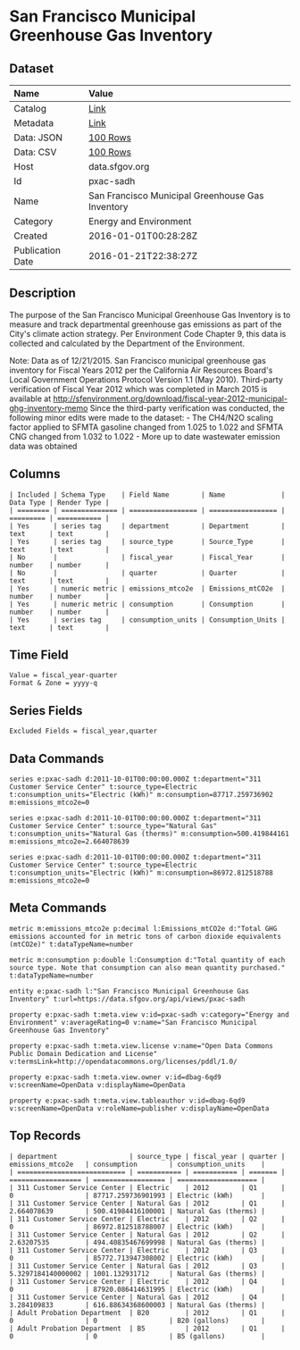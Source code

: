 # San Francisco Municipal Greenhouse Gas Inventory

## Dataset

| Name | Value |
| :--- | :---- |
| Catalog | [Link](https://catalog.data.gov/dataset/san-francisco-municipal-greenhouse-gas-inventory) |
| Metadata | [Link](https://data.sfgov.org/api/views/pxac-sadh) |
| Data: JSON | [100 Rows](https://data.sfgov.org/api/views/pxac-sadh/rows.json?max_rows=100) |
| Data: CSV | [100 Rows](https://data.sfgov.org/api/views/pxac-sadh/rows.csv?max_rows=100) |
| Host | data.sfgov.org |
| Id | pxac-sadh |
| Name | San Francisco Municipal Greenhouse Gas Inventory |
| Category | Energy and Environment |
| Created | 2016-01-01T00:28:28Z |
| Publication Date | 2016-01-21T22:38:27Z |

## Description

The purpose of the San Francisco Municipal Greenhouse Gas Inventory is to measure and track departmental greenhouse gas emissions as part of the City's climate action strategy. Per Environment Code Chapter 9, this data is collected and calculated by the Department of the Environment.

Note: Data as of 12/21/2015. San Francisco municipal greenhouse gas inventory for Fiscal Years 2012 per the California Air Resources Board's Local Government Operations Protocol Version 1.1 (May 2010).  Third-party verification of Fiscal Year 2012 which was completed in March 2015 is available at http://sfenvironment.org/download/fiscal-year-2012-municipal-ghg-inventory-memo  Since the third-party verification was conducted, the following minor edits were made to the dataset: - The CH4/N2O scaling factor applied to SFMTA gasoline changed from 1.025 to 1.022 and SFMTA CNG changed from 1.032 to 1.022 - More up to date wastewater emission data was obtained

## Columns

```ls
| Included | Schema Type    | Field Name        | Name              | Data Type | Render Type |
| ======== | ============== | ================= | ================= | ========= | =========== |
| Yes      | series tag     | department        | Department        | text      | text        |
| Yes      | series tag     | source_type       | Source_Type       | text      | text        |
| No       |                | fiscal_year       | Fiscal_Year       | number    | number      |
| No       |                | quarter           | Quarter           | text      | text        |
| Yes      | numeric metric | emissions_mtco2e  | Emissions_mtCO2e  | number    | number      |
| Yes      | numeric metric | consumption       | Consumption       | number    | number      |
| Yes      | series tag     | consumption_units | Consumption_Units | text      | text        |
```

## Time Field

```ls
Value = fiscal_year-quarter
Format & Zone = yyyy-q
```

## Series Fields

```ls
Excluded Fields = fiscal_year,quarter
```

## Data Commands

```ls
series e:pxac-sadh d:2011-10-01T00:00:00.000Z t:department="311 Customer Service Center" t:source_type=Electric t:consumption_units="Electric (kWh)" m:consumption=87717.259736902 m:emissions_mtco2e=0

series e:pxac-sadh d:2011-10-01T00:00:00.000Z t:department="311 Customer Service Center" t:source_type="Natural Gas" t:consumption_units="Natural Gas (therms)" m:consumption=500.419844161 m:emissions_mtco2e=2.664078639

series e:pxac-sadh d:2011-10-01T00:00:00.000Z t:department="311 Customer Service Center" t:source_type=Electric t:consumption_units="Electric (kWh)" m:consumption=86972.812518788 m:emissions_mtco2e=0
```

## Meta Commands

```ls
metric m:emissions_mtco2e p:decimal l:Emissions_mtCO2e d:"Total GHG emissions accounted for in metric tons of carbon dioxide equivalents (mtCO2e)" t:dataTypeName=number

metric m:consumption p:double l:Consumption d:"Total quantity of each source type. Note that consumption can also mean quantity purchased." t:dataTypeName=number

entity e:pxac-sadh l:"San Francisco Municipal Greenhouse Gas Inventory" t:url=https://data.sfgov.org/api/views/pxac-sadh

property e:pxac-sadh t:meta.view v:id=pxac-sadh v:category="Energy and Environment" v:averageRating=0 v:name="San Francisco Municipal Greenhouse Gas Inventory"

property e:pxac-sadh t:meta.view.license v:name="Open Data Commons Public Domain Dedication and License" v:termsLink=http://opendatacommons.org/licenses/pddl/1.0/

property e:pxac-sadh t:meta.view.owner v:id=dbag-6qd9 v:screenName=OpenData v:displayName=OpenData

property e:pxac-sadh t:meta.view.tableauthor v:id=dbag-6qd9 v:screenName=OpenData v:roleName=publisher v:displayName=OpenData
```

## Top Records

```ls
| department                  | source_type | fiscal_year | quarter | emissions_mtco2e   | consumption        | consumption_units    | 
| =========================== | =========== | =========== | ======= | ================== | ================== | ==================== | 
| 311 Customer Service Center | Electric    | 2012        | Q1      | 0                  | 87717.259736901993 | Electric (kWh)       | 
| 311 Customer Service Center | Natural Gas | 2012        | Q1      | 2.664078639        | 500.41984416100001 | Natural Gas (therms) | 
| 311 Customer Service Center | Electric    | 2012        | Q2      | 0                  | 86972.812518788007 | Electric (kWh)       | 
| 311 Customer Service Center | Natural Gas | 2012        | Q2      | 2.63207535         | 494.40835467699998 | Natural Gas (therms) | 
| 311 Customer Service Center | Electric    | 2012        | Q3      | 0                  | 85772.713947308002 | Electric (kWh)       | 
| 311 Customer Service Center | Natural Gas | 2012        | Q3      | 5.3297184140000002 | 1001.132931712     | Natural Gas (therms) | 
| 311 Customer Service Center | Electric    | 2012        | Q4      | 0                  | 87920.086414631995 | Electric (kWh)       | 
| 311 Customer Service Center | Natural Gas | 2012        | Q4      | 3.284109833        | 616.88634368600003 | Natural Gas (therms) | 
| Adult Probation Department  | B20         | 2012        | Q1      | 0                  | 0                  | B20 (gallons)        | 
| Adult Probation Department  | B5          | 2012        | Q1      | 0                  | 0                  | B5 (gallons)         | 
```